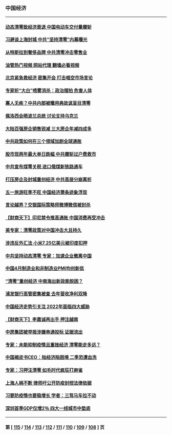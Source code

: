 ### 中国经济
---
#### [动态清零致经济衰退 中国电动车交付量腰斩](../../pages/ncid283/n13725713.md?05032045) 
#### [习避谈上海封城 中共“坚持清零”内幕曝光](../../pages/ncid283/n13725471.md?05032045) 
#### [从特斯拉到奢侈品牌 中共清零冲击零售业](../../pages/ncid283/n13725698.md?05032045) 
#### [油管热门视频 网站代理 翻墙必看视频](http://209.222.30.114:81/youtube.html?05032045)
#### [北京紧急救经济 密集开会 打击唱空市场言论](../../pages/ncid283/n13725645.md?05032045) 
#### [专家析“大白”喷雾消杀：政治摆拍 危害人体](../../pages/ncid283/n13725685.md?05032045) 
#### [寡人无疾？中共内部被曝用典故讽盲目清零](../../pages/ncid283/n13725594.md?05032045) 
#### [佩洛西会晤波兰总统 讨论支持乌克兰](../../pages/ncid283/n13725544.md?05032045) 
#### [大陆百强房企销售锐减 三大房企年减四成多](../../pages/ncid283/n13725322.md?05032045) 
#### [中共政策如何在三个领域加剧全球通胀](../../pages/ncid283/n13725102.md?05032045) 
#### [股市现两年最大单日跌幅 中共腰斩过户费救市](../../pages/ncid283/n13724837.md?05032045) 
#### [中共宣布煤零关税 进口俄煤新铁路通车](../../pages/ncid283/n13724873.md?05032045) 
#### [打压房企及封城重创经济 中共高层分崩离析](../../pages/ncid283/n13724872.md?05032045) 
#### [五一旅游旺季不旺 中国经济萧条迹象浮现](../../pages/ncid283/n13724856.md?05032045) 
#### [言论越界？交银国际策略师微博微信被封杀](../../pages/ncid283/n13724757.md?05032045) 
#### [【财商天下】印尼禁令推高通胀 中国消费再受冲击](../../pages/ncid283/n13724191.md?05032045) 
#### [美专家：清零政策对中国冲击大且持久](../../pages/ncid283/n13724236.md?05032045) 
#### [涉违反外汇法 小米7.25亿美元被印度扣押](../../pages/ncid283/n13724194.md?05032045) 
#### [中共坚持动态清零 专家：加速企业撤离中国](../../pages/ncid283/n13724014.md?05032045) 
#### [中国4月制造业和非制造业PMI均创新低](../../pages/ncid283/n13723801.md?05032045) 
#### [“清零”重创经济 中南海出新政能脱困？](../../pages/ncid283/n13723520.md?05032045) 
#### [浦发银行高管密集被查 去年营收净利双降](../../pages/ncid283/n13723731.md?05032045) 
#### [中国经济走势引关注 2022年面临四大威胁](../../pages/ncid283/n13723658.md?05032045) 
#### [【财商天下】李嘉诚再出手 押注越南](../../pages/ncid283/n13723603.md?05032045) 
#### [中房集团被举报涉嫌串通投标 证据流出](../../pages/ncid283/n13723611.md?05032045) 
#### [专家：未能抑制疫情且重挫经济 清零能走多远？](../../pages/ncid283/n13723499.md?05032045) 
#### [中国褐皮书CEO：陆经济陷困境 二季恐遭血洗](../../pages/ncid283/n13723599.md?05032045) 
#### [专家：习押注清零 如毛时代疯狂打麻雀](../../pages/ncid283/n13723589.md?05032045) 
#### [上海人祸不断 律师吁公开防疫封控法律依据](../../pages/ncid283/n13723309.md?05032045) 
#### [习要防疫情也要稳增长 学者：三驾马车拉不动](../../pages/ncid283/n13723310.md?05032045) 
#### [深圳首季GDP仅增2％ 四大一线城市中垫底](../../pages/ncid283/n13723083.md?05032045) 

---
#### 第 [ [115](./115.md?05032045) / [114](./114.md?05032045) / [113](./113.md?05032045) / [112](./112.md?05032045) / [111](./111.md?05032045) / [110](./110.md?05032045) / [109](./109.md?05032045) / [108](./108.md?05032045) ] 页
